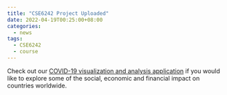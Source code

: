 ```yaml
---
title: "CSE6242 Project Uploaded"
date: 2022-04-19T00:25:00+08:00
categories:
  - news
tags:
  - CSE6242
  - course
---
```


Check out our [COVID-19 visualization and analysis application][project-site] if you would like to explore some of the social, economic and financial impact on countries worldwide.

[project-site]: https://cse6242.darkhalo.science
